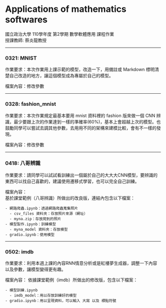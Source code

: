 # Applications of mathematics softwares  
國立政治大學 110學年度 第2學期 數學軟體應用 課程作業  
授課教師: 蔡炎龍教授

---

### 0321: MNIST  

  作業要求：本次作業用上課示範的模型，改造一下，用備註或 Markdown 標明清楚自己改造的地方，讓這個模型成為專屬於自己的模型。　　
  
  檔案內容：修改參數  
  
---  
  
### 0328: fashion_mnist  

  作業要求：本次作業規定最基本要用 mnist 資料裡的 fashion 版來做一個 CNN 辨識，最少要跟上次的作業達到一樣的準確率(60%)，基本上會超越上次的模型。也鼓勵同學可以嘗試去調其他參數，去用用不同的架構來建模比較，會有不一樣的發現。  
  
  檔案內容：修改參數  
  
---  
  
### 0418: 八哥辨識  

  作業要求：請同學可以試試看訓練出一個屬於自己的大大大CNN模型，要辨識的東西可以找自己喜歡的，建議使用遷移式學習，也可以完全自己訓練。  
  
  檔案內容：  
    基於課堂範例（八哥辨識）所做出的改良版，連結內包含以下檔案：

    - 網路爬蟲.ipynb：透過網路爬蟲蒐集照片
      - csv_files 資料夾：存放照片來源（網址）
      - myna.zip：存放爬到的照片
    - 模型製作.ipynb：訓練模型
      - myna_model 資料夾：存放模型
    - gradio.ipynb：使用模型
  
  ---
  
  ### 0502: imdb  
  
  作業要求：利用本週上課的內容RNN情意分析或是紅樓夢生成器，調整一下內容以及參數，讓模型變得更有趣。  
  
  檔案內容：
  依據課堂範例（imdb）所做出的修改版，包含以下檔案：  

    - 模型訓練.ipynb  
      - imdb_model：用以存放訓練好的模型  
    - gradio.ipynb：用以呈現資料，可以輸入 大寫 以及 標點符號  
